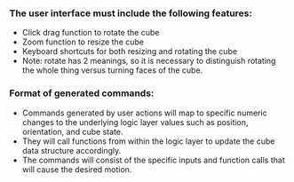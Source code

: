 ### The user interface must include the following features:
- Click drag function to rotate the cube
- Zoom function to resize the cube
- Keyboard shortcuts for both resizing and rotating the cube
- Note: rotate has 2 meanings, so it is necessary to distinguish rotating the whole thing versus 
turning faces of the cube.

### Format of generated commands:
- Commands generated by user actions will map to specific numeric changes to the underlying logic layer 
values such as position, orientation, and cube state.
- They will call functions from within the logic layer to update the cube data structure accordingly.
- The commands will consist of the specific inputs and function calls that will cause the desired 
motion.